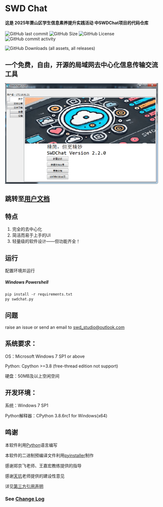 # SWD Chat
####  这是 2025年萧山区学生信息素养提升实践活动 中SWDChat项目的代码仓库 


![GitHub last commit](https://img.shields.io/github/last-commit/SWD-Studio/SWDChat)
![GitHub Size](https://img.shields.io/github/repo-size/SWD-Studio/SWDChat)
![GitHub License](https://img.shields.io/github/license/SWD-Studio/SWDChat)
![GitHub commit activity](https://img.shields.io/github/commit-activity/t/SWD-Studio/SWDChat)

![GitHub Downloads (all assets, all releases)](https://img.shields.io/github/downloads/SWD-Studio/SWDChat/total)

## 一个免费，自由，开源的局域网去中心化信息传输交流工具
![preview](./doc/welcome.png)

## 跳转至[用户文档](./HELP.html)

## 特点

1. 完全的去中心化
2. 简洁而易于上手的UI
3. 轻量级的软件设计——但功能齐全！

## 运行
配置环境并运行
##### Windows Powershell
```
pip install -r requirements.txt
py swdchat.py
```
## 问题

raise an issue or send an email to <swd_studio@outlook.com>
## 系统要求：
OS：Microsoft Windows 7 SP1 or above

Python: Cpython >=3.8 (free-thread edition not support)

硬盘：50MB及以上空闲空间

## 开发环境：
系统：Windows 7 SP1

Python解释器：CPython 3.8.6rc1 for Windows(x64)

## 鸣谢

本软件利用[Python](https://www.python.org)语言编写

本软件的二进制预编译文件利用[pyinstaller](https://pyinstaller.org/)制作

感谢郑京飞老师、王嘉宏教练提供的指导

感谢[天坑](https://github.com/tianhangj)老师提供的建设性意见

详见[第三方引用声明](./ThirdPartyNotices.md)
### See [Change Log](./CHANGELOG.md)
